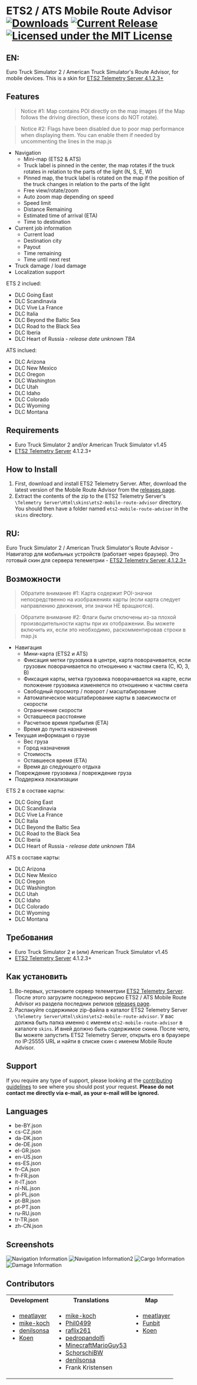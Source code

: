 # ETS2 / ATS Mobile Route Advisor [![Downloads](https://img.shields.io/github/downloads/meatlayer/ets2-mobile-route-advisor/total.svg)](https://github.com/meatlayer/ets2-mobile-route-advisor/releases) [![Current Release](https://img.shields.io/github/release/meatlayer/ets2-mobile-route-advisor.svg)](https://github.com/meatlayer/ets2-mobile-route-advisor/releases) [![Licensed under the MIT License](https://img.shields.io/badge/license-MIT-blue.svg)](https://github.com/meatlayer/ets2-mobile-route-advisor/blob/master/LICENSE)

## EN:
Euro Truck Simulator 2 / American Truck Simulator's Route Advisor, for mobile devices.
This is a skin for [ETS2 Telemetry Server 4.1.2.3+](https://github.com/PauloTNCunha/TelemetryServer4)

## Features
> Notice #1: Map contains POI directly on the map images (if the Map follows the driving direction, these icons do NOT rotate).

> Notice #2: Flags have been disabled due to poor map performance when displaying them. You can enable them if needed by uncommenting the lines in the map.js
- Navigation
    - Mini-map (ETS2 & ATS)
    - Truck label is pinned in the center, the map rotates if the truck rotates in relation to the parts of the light (N, S, E, W)
    - Pinned map, the truck label is rotated on the map if the position of the truck changes in relation to the parts of the light
    - Free view/rotate/zoom
    - Auto zoom map depending on speed
    - Speed limit
    - Distance Remaining
    - Estimated time of arrival (ETA)
    - Time to destination
- Current job information
    - Current load
    - Destination city
    - Payout
    - Time remaining
    - Time until next rest
- Truck damage / load damage
- Localization support


ETS 2 inclued:
- DLC Going East
- DLC Scandinavia
- DLC Vive La France
- DLC Italia
- DLC Beyond the Baltic Sea
- DLC Road to the Black Sea
- DLC Iberia
- DLC Heart of Russia - _release date unknown TBA_

ATS inclued:
- DLC Arizona
- DLC New Mexico
- DLC Oregon
- DLC Washington
- DLC Utah
- DLC Idaho
- DLC Colorado
- DLC Wyoming
- DLC Montana


## Requirements
- Euro Truck Simulator 2 and/or American Truck Simulator v1.45
- [ETS2 Telemetry Server](https://github.com/PauloTNCunha/TelemetryServer4) 4.1.2.3+

## How to Install
1. First, download and install ETS2 Telemetry Server. After, download the latest version of the Mobile Route Advisor from the [releases page](https://www.github.com/meatlayer/ets2-mobile-route-advisor/releases).
2. Extract the contents of the zip to the ETS2 Telemetry Server's `\Telemetry Server\Html\skins\ets2-mobile-route-advisor` directory. You should then have a folder named `ets2-mobile-route-advisor` in the `skins` directory.


## RU:
Euro Truck Simulator 2 / American Truck Simulator's Route Advisor - Навигатор для мобильных устройств (работает через браузер).
Это готовый скин для сервера телеметрии - [ETS2 Telemetry Server 4.1.2.3+](https://github.com/PauloTNCunha/TelemetryServer4)

## Возможности
> Обратите внимание #1: Карта содержит POI-значки непосредственно на изображениях карты (если карта следует направлению движения, эти значки НЕ вращаются).

> Обратите внимание #2: Флаги были отключены из-за плохой производительности карты при их отображении. Вы можете включить их, если это необходимо, раскомментировав строки в map.js

- Навигация
     - Мини-карта (ETS2 и ATS)
     - Фиксация метки грузовика в центре, карта поворачивается, если грузовик поворачивается по отношению к частям света (С, Ю, З, В)
     - Фиксация карты, метка грузовика поворачивается на карте, если положение грузовика изменяется по отношению к частям света
     - Свободный просмотр / поворот / масштабирование
     - Автоматическое масштабирование карты в зависимости от скорости
     - Ограничение скорости
     - Оставшееся расстояние
     - Расчетное время прибытия (ETA)
     - Время до пункта назначения
- Текущая информация о грузе
     - Вес груза
     - Город назначения
     - Стоимость
     - Оставшееся время (ETA)
     - Время до следующего отдыха
- Повреждение грузовика / повреждение груза
- Поддержка локализации 

ETS 2 в составе карты:
- DLC Going East
- DLC Scandinavia
- DLC Vive La France
- DLC Italia
- DLC Beyond the Baltic Sea
- DLC Road to the Black Sea
- DLC Iberia
- DLC Heart of Russia - _release date unknown TBA_

ATS в составе карты:
- DLC Arizona
- DLC New Mexico
- DLC Oregon
- DLC Washington
- DLC Utah
- DLC Idaho
- DLC Colorado
- DLC Wyoming
- DLC Montana


## Требования
- Euro Truck Simulator 2 и (или) American Truck Simulator  v1.45
- [ETS2 Telemetry Server](https://github.com/PauloTNCunha/TelemetryServer4) 4.1.2.3+

## Как установить
1. Во-первых, установите сервер телеметрии [ETS2 Telemetry Server](https://github.com/PauloTNCunha/TelemetryServer4). После этого загрузите последнюю версию ETS2 / ATS Mobile Route Advisor из раздела последних релизов [releases page](https://www.github.com/meatlayer/ets2-mobile-route-advisor/releases).
2. Распакуйте содержимое zip-файла в каталог ETS2 Telemetry Server `\Telemetry Server\Html\skins\ets2-mobile-route-advisor`. У вас должна быть папка именно с именем `ets2-mobile-route-advisor` в каталоге `skins`. И вней должно быть содержимое скина. После чего, Вы можете запустить ETS2 Telemetry Server, открыть его в браузере по IP:25555 URL и найти в списке скин с именем Mobile Route Advisor.


## Support
If you require any type of support, please looking at the [contributing guidelines](https://github.com/meatlayer/ets2-mobile-route-advisor/blob/master/CONTRIBUTING.md) to see where you should post your request. **Please do not contact me directly via e-mail, as your e-mail will be ignored.**

## Languages
- be-BY.json
- cs-CZ.json
- da-DK.json
- de-DE.json
- el-GR.json
- en-US.json
- es-ES.json
- fr-CA.json
- fr-FR.json
- it-IT.json
- nl-NL.json
- pl-PL.json
- pt-BR.json
- pt-PT.json
- ru-RU.json
- tr-TR.json
- zh-CN.json

## Screenshots
![Navigation Information](screenshots/nav.jpg)
![Navigation Information2](screenshots/nav2.jpg)
![Cargo Information](screenshots/cargo.jpg)
![Damage Information](screenshots/damage.jpg)

## Contributors
<table>
    <tr>
        <th>Development</th>
        <th>Translations</th>
        <th>Map</th>
    </tr>
    <tr>
        <td valign="top">
            <ul>
			    <li><a href="https://github.com/meatlayer">meatlayer</a></li>
                <li><a href="https://github.com/mike-koch">mike-koch</a></li>
                <li><a href="https://github.com/denilsonsa">denilsonsa</a></li>
                <li><a href="https://github.com/Koenvh1">Koen</a></li>
            </ul>
        </td>
        <td valign="top">
            <ul>
                <li><a href="https://github.com/mike-koch">mike-koch</a></li>
                <li><a href="https://github.com/Phil0499">Phil0499</a></li>
                <li><a href="https://github.com/raflix261">raflix261</a></li>
                <li><a href="https://github.com/pedropandolfi">pedropandolfi</a></li>
                <li><a href="http://forum.scssoft.com/memberlist.php?mode=viewprofile&u=127033">MinecraftMarioGuy53</a></li>
                <li><a href="http://forum.scssoft.com/memberlist.php?mode=viewprofile&u=3710">SchorschiBW</a></li>
                <li><a href="https://github.com/denilsonsa">denilsonsa</a></li>
                <li>Frank Kristensen</li>
            </ul>
        </td>
        <td valign="top">
            <ul>
				<li><a href="https://github.com/meatlayer">meatlayer</a></li>
                <li><a href="https://github.com/Funbit">Funbit</a></li>
                <li><a href="https://github.com/Koenvh1">Koen</a></li>
            </ul>
        </td>
    </tr>
</table>

